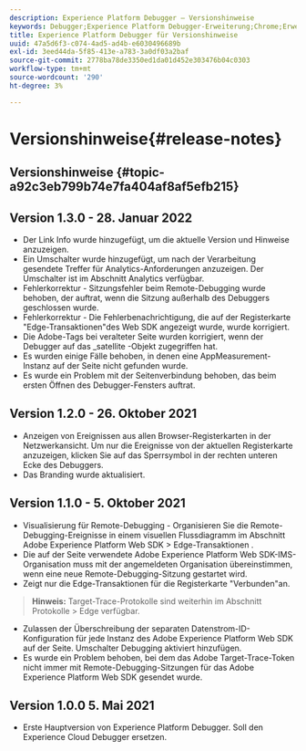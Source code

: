 ```yaml
---
description: Experience Platform Debugger – Versionshinweise
keywords: Debugger;Experience Platform Debugger-Erweiterung;Chrome;Erweiterung;Versionshinweise
title: Experience Platform Debugger für Versionshinweise
uuid: 47a5d6f3-c074-4ad5-ad4b-e6030496689b
exl-id: 3eed44da-5f85-413e-a783-3a0df03a2baf
source-git-commit: 2778ba78de3350ed1da01d452e303476b04c0303
workflow-type: tm+mt
source-wordcount: '290'
ht-degree: 3%

---
```


# Versionshinweise{#release-notes}

## Versionshinweise {#topic-a92c3eb799b74e7fa404af8af5efb215}

## Version 1.3.0 - 28. Januar 2022

* Der Link Info wurde hinzugefügt, um die aktuelle Version und Hinweise anzuzeigen.
* Ein Umschalter wurde hinzugefügt, um nach der Verarbeitung gesendete Treffer für Analytics-Anforderungen anzuzeigen. Der Umschalter ist im Abschnitt Analytics verfügbar.
* Fehlerkorrektur - Sitzungsfehler beim Remote-Debugging wurde behoben, der auftrat, wenn die Sitzung außerhalb des Debuggers geschlossen wurde.
* Fehlerkorrektur - Die Fehlerbenachrichtigung, die auf der Registerkarte &quot;Edge-Transaktionen&quot;des Web SDK angezeigt wurde, wurde korrigiert.
* Die Adobe-Tags bei veralteter Seite wurden korrigiert, wenn der Debugger auf das _satellite -Objekt zugegriffen hat.
* Es wurden einige Fälle behoben, in denen eine AppMeasurement-Instanz auf der Seite nicht gefunden wurde.
* Es wurde ein Problem mit der Seitenverbindung behoben, das beim ersten Öffnen des Debugger-Fensters auftrat.

## Version 1.2.0 - 26. Oktober 2021

* Anzeigen von Ereignissen aus allen Browser-Registerkarten in der Netzwerkansicht. Um nur die Ereignisse von der aktuellen Registerkarte anzuzeigen, klicken Sie auf das Sperrsymbol in der rechten unteren Ecke des Debuggers.
* Das Branding wurde aktualisiert.

## Version 1.1.0 - 5. Oktober 2021

* Visualisierung für Remote-Debugging - Organisieren Sie die Remote-Debugging-Ereignisse in einem visuellen Flussdiagramm im Abschnitt Adobe Experience Platform Web SDK > Edge-Transaktionen .
* Die auf der Seite verwendete Adobe Experience Platform Web SDK-IMS-Organisation muss mit der angemeldeten Organisation übereinstimmen, wenn eine neue Remote-Debugging-Sitzung gestartet wird.
* Zeigt nur die Edge-Transaktionen für die Registerkarte &quot;Verbunden&quot;an.

> **Hinweis:** Target-Trace-Protokolle sind weiterhin im Abschnitt Protokolle > Edge verfügbar.
* Zulassen der Überschreibung der separaten Datenstrom-ID-Konfiguration für jede Instanz des Adobe Experience Platform Web SDK auf der Seite. Umschalter Debugging aktiviert hinzufügen.
* Es wurde ein Problem behoben, bei dem das Adobe Target-Trace-Token nicht immer mit Remote-Debugging-Sitzungen für das Adobe Experience Platform Web SDK gesendet wurde.

## Version 1.0.0 5. Mai 2021

* Erste Hauptversion von Experience Platform Debugger. Soll den Experience Cloud Debugger ersetzen.
